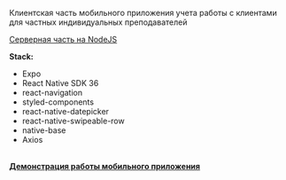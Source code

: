 Клиентская часть мобильного приложения учета работы с клиентами для частных индивидуальных преподавателей

[Серверная часть на NodeJS](https://github.com/mihalichpalich/react-native-tutor-app-backend)

**Stack:**
* Expo
* React Native SDK 36
* react-navigation
* styled-components
* react-native-datepicker
* react-native-swipeable-row
* native-base
* Axios


**[<br/>Демонстрация работы мобильного приложения](https://www.youtube.com/watch?v=DTU64EPWbB4)**
